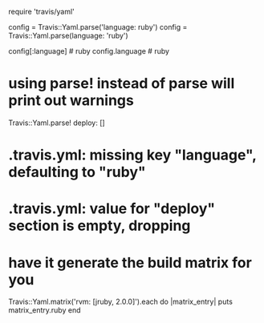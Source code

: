 require 'travis/yaml'

config = Travis::Yaml.parse('language: ruby')
config = Travis::Yaml.parse(language: 'ruby')

config[:language] # ruby
config.language   # ruby

# using parse! instead of parse will print out warnings
Travis::Yaml.parse! deploy: []
# .travis.yml: missing key "language", defaulting to "ruby"
# .travis.yml: value for "deploy" section is empty, dropping

# have it generate the build matrix for you
Travis::Yaml.matrix('rvm: [jruby, 2.0.0]').each do |matrix_entry|
  puts matrix_entry.ruby
end
